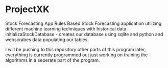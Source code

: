 # ProjectXK
Stock Forecasting App
Rules Based Stock Forecasting application utilizing different machine learning techniques with historical data.
initializaStockDatabase - creates our database using sqlite and python and webscrabes data populating our tables.

I will be pushing to this repository other parts of this program later, everything is currently programmed out just working on training the algorithms in a seperate part of the program.

